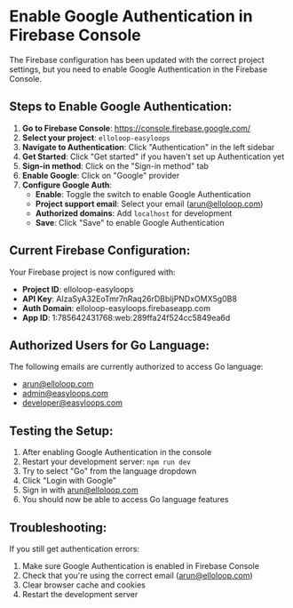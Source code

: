# Enable Google Authentication in Firebase Console

The Firebase configuration has been updated with the correct project settings, but you need to enable Google Authentication in the Firebase Console.

## Steps to Enable Google Authentication:

1. **Go to Firebase Console**: https://console.firebase.google.com/
2. **Select your project**: `elloloop-easyloops`
3. **Navigate to Authentication**: Click "Authentication" in the left sidebar
4. **Get Started**: Click "Get started" if you haven't set up Authentication yet
5. **Sign-in method**: Click on the "Sign-in method" tab
6. **Enable Google**: Click on "Google" provider
7. **Configure Google Auth**:
   - **Enable**: Toggle the switch to enable Google Authentication
   - **Project support email**: Select your email (arun@elloloop.com)
   - **Authorized domains**: Add `localhost` for development
   - **Save**: Click "Save" to enable Google Authentication

## Current Firebase Configuration:

Your Firebase project is now configured with:

- **Project ID**: elloloop-easyloops
- **API Key**: AIzaSyA32EoTmr7nRaq26rDBbIjPNDxOMX5g0B8
- **Auth Domain**: elloloop-easyloops.firebaseapp.com
- **App ID**: 1:785642431768:web:289ffa24f524cc5849ea6d

## Authorized Users for Go Language:

The following emails are currently authorized to access Go language:

- arun@elloloop.com
- admin@easyloops.com
- developer@easyloops.com

## Testing the Setup:

1. After enabling Google Authentication in the console
2. Restart your development server: `npm run dev`
3. Try to select "Go" from the language dropdown
4. Click "Login with Google"
5. Sign in with arun@elloloop.com
6. You should now be able to access Go language features

## Troubleshooting:

If you still get authentication errors:

1. Make sure Google Authentication is enabled in Firebase Console
2. Check that you're using the correct email (arun@elloloop.com)
3. Clear browser cache and cookies
4. Restart the development server
